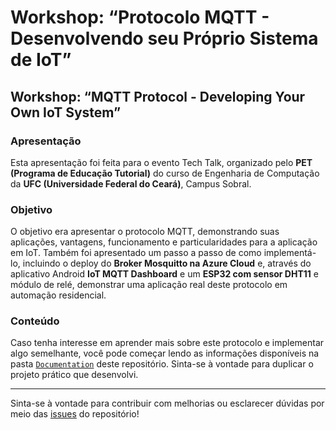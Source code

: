 # **Workshop: “Protocolo MQTT - Desenvolvendo seu Próprio Sistema de IoT”**

## Workshop: “MQTT Protocol - Developing Your Own IoT System”

### Apresentação

Esta apresentação foi feita para o evento Tech Talk, organizado pelo **PET (Programa de Educação Tutorial)** do curso de Engenharia de Computação da **UFC (Universidade Federal do Ceará)**, Campus Sobral.

### Objetivo

O objetivo era apresentar o protocolo MQTT, demonstrando suas aplicações, vantagens, funcionamento e particularidades para a aplicação em IoT. Também foi apresentado um passo a passo de como implementá-lo, incluindo o deploy do **Broker Mosquitto na Azure Cloud** e, através do aplicativo Android **IoT MQTT Dashboard** e um **ESP32 com sensor DHT11** e módulo de relé, demonstrar uma aplicação real deste protocolo em automação residencial.

### Conteúdo

Caso tenha interesse em aprender mais sobre este protocolo e implementar algo semelhante, você pode começar lendo as informações disponíveis na pasta [`Documentation`](./Documentation) deste repositório. Sinta-se à vontade para duplicar o projeto prático que desenvolvi.

---

Sinta-se à vontade para contribuir com melhorias ou esclarecer dúvidas por meio das [issues](./issues) do repositório!